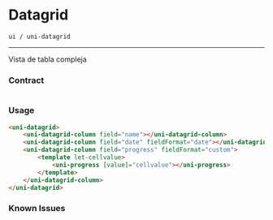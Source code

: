 # Datagrid
`ui / uni-datagrid`

---
Vista de tabla compleja

### Contract

```typescript
```

### Usage
```html
<uni-datagrid>
    <uni-datagrid-column field="name"></uni-datagrid-column>
    <uni-datagrid-column field="date" fieldFormat="date"></uni-datagrid-column>
    <uni-datagrid-column field="progress" fieldFormat="custom">
        <template let-cellvalue>
            <uni-progress [value]="cellvalue"></uni-progress>
        </template>
    </uni-datagrid-column>
</uni-datagrid>
```

### Known Issues
